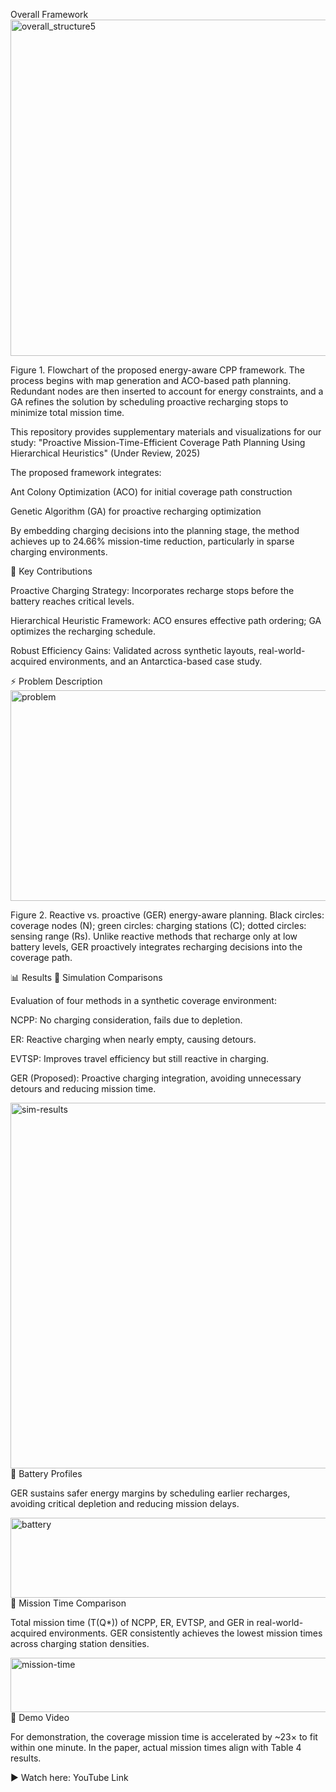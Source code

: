 Overall Framework
<img width="2916" height="538" alt="overall_structure5" src="https://github.com/user-attachments/assets/bc1bfbcf-906d-4f15-9132-9cfb7c87f10c" />

Figure 1. Flowchart of the proposed energy-aware CPP framework. The process begins with map generation and ACO-based path planning. Redundant nodes are then inserted to account for energy constraints, and a GA refines the solution by scheduling proactive recharging stops to minimize total mission time.

This repository provides supplementary materials and visualizations for our study:
"Proactive Mission-Time-Efficient Coverage Path Planning Using Hierarchical Heuristics"
(Under Review, 2025)

The proposed framework integrates:

Ant Colony Optimization (ACO) for initial coverage path construction

Genetic Algorithm (GA) for proactive recharging optimization

By embedding charging decisions into the planning stage, the method achieves up to 24.66% mission-time reduction, particularly in sparse charging environments.

🚀 Key Contributions

Proactive Charging Strategy: Incorporates recharge stops before the battery reaches critical levels.

Hierarchical Heuristic Framework: ACO ensures effective path ordering; GA optimizes the recharging schedule.

Robust Efficiency Gains: Validated across synthetic layouts, real-world-acquired environments, and an Antarctica-based case study.

⚡ Problem Description
<img width="1054" height="337" alt="problem" src="https://github.com/user-attachments/assets/7f0227bc-1641-4ade-90a8-f736a925bfa5" />

Figure 2. Reactive vs. proactive (GER) energy-aware planning. Black circles: coverage nodes (N); green circles: charging stations (C); dotted circles: sensing range (Rs). Unlike reactive methods that recharge only at low battery levels, GER proactively integrates recharging decisions into the coverage path.

📊 Results
🔹 Simulation Comparisons

Evaluation of four methods in a synthetic coverage environment:

NCPP: No charging consideration, fails due to depletion.

ER: Reactive charging when nearly empty, causing detours.

EVTSP: Improves travel efficiency but still reactive in charging.

GER (Proposed): Proactive charging integration, avoiding unnecessary detours and reducing mission time.

<img width="514" height="585" alt="sim-results" src="https://github.com/user-attachments/assets/3115ab32-519d-425c-b4df-687d1833ae6b" />
🔹 Battery Profiles

GER sustains safer energy margins by scheduling earlier recharges, avoiding critical depletion and reducing mission delays.

<img width="525" height="128" alt="battery" src="https://github.com/user-attachments/assets/b567a4d0-4898-487c-9d1f-f5ae162ac519" />
🔹 Mission Time Comparison

Total mission time (T(Q*)) of NCPP, ER, EVTSP, and GER in real-world-acquired environments.
GER consistently achieves the lowest mission times across charging station densities.

<img width="537" height="87" alt="mission-time" src="https://github.com/user-attachments/assets/3a9992ea-5cdc-4abe-b494-92213fbb9e5d" />
🎥 Demo Video

For demonstration, the coverage mission time is accelerated by ~23× to fit within one minute.
In the paper, actual mission times align with Table 4 results.

▶ Watch here: YouTube Link

